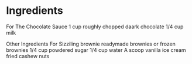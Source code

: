 # Ingredients

For The Chocolate Sauce
1 cup roughly chopped daark chocolate
1/4 cup milk

Other Ingredients For Sizziling brownie
readymade brownies or frozen brownies
1/4 cup powdered sugar
1/4 cup water
 A scoop vanilla ice cream
 fried cashew nuts



